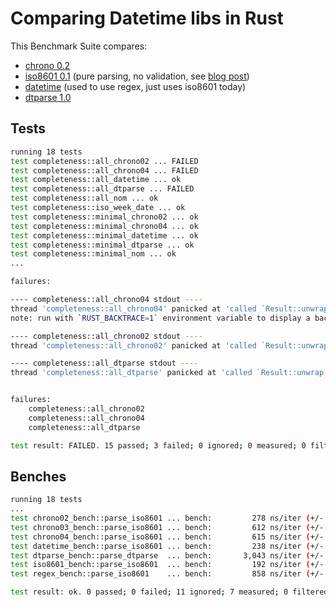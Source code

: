 # Comparing Datetime libs in Rust

 This Benchmark Suite compares:

 * [chrono 0.2](https://crates.io/crates/chrono)
 * [iso8601 0.1](https://crates.io/crates/iso8601) (pure parsing, no validation, see [blog post](https://fnordig.de/2015/07/16/omnomnom-parsing-iso8601-dates-using-nom/))
 * [datetime](https://crates.io/crates/datetime) (used to use regex, just uses iso8601 today)
 * [dtparse 1.0](https://crates.io/crates/dtparse)



## Tests

```bash
running 18 tests
test completeness::all_chrono02 ... FAILED
test completeness::all_chrono04 ... FAILED
test completeness::all_datetime ... ok
test completeness::all_dtparse ... FAILED
test completeness::all_nom ... ok
test completeness::iso_week_date ... ok
test completeness::minimal_chrono02 ... ok
test completeness::minimal_chrono04 ... ok
test completeness::minimal_datetime ... ok
test completeness::minimal_dtparse ... ok
test completeness::minimal_nom ... ok
...

failures:

---- completeness::all_chrono04 stdout ----
thread 'completeness::all_chrono04' panicked at 'called `Result::unwrap()` on an `Err` value: ParseError(Invalid)', src/libcore/result.rs:999:5
note: run with `RUST_BACKTRACE=1` environment variable to display a backtrace.

---- completeness::all_chrono02 stdout ----
thread 'completeness::all_chrono02' panicked at 'called `Result::unwrap()` on an `Err` value: ParseError(Invalid)', src/libcore/result.rs:999:5

---- completeness::all_dtparse stdout ----
thread 'completeness::all_dtparse' panicked at 'called `Result::unwrap()` on an `Err` value: YearMonthDayError("Year already set")', src/libcore/result.rs:999:5


failures:
    completeness::all_chrono02
    completeness::all_chrono04
    completeness::all_dtparse

test result: FAILED. 15 passed; 3 failed; 0 ignored; 0 measured; 0 filtered out
```


## Benches

```bash
running 18 tests
...
test chrono02_bench::parse_iso8601 ... bench:         278 ns/iter (+/- 23)
test chrono03_bench::parse_iso8601 ... bench:         612 ns/iter (+/- 17)
test chrono04_bench::parse_iso8601 ... bench:         615 ns/iter (+/- 19)
test datetime_bench::parse_iso8601 ... bench:         238 ns/iter (+/- 9)
test dtparse_bench::parse_dtparse  ... bench:       3,043 ns/iter (+/- 197)
test iso8601_bench::parse_iso8601  ... bench:         192 ns/iter (+/- 26)
test regex_bench::parse_iso8601    ... bench:         858 ns/iter (+/- 279)

test result: ok. 0 passed; 0 failed; 11 ignored; 7 measured; 0 filtered out
```

